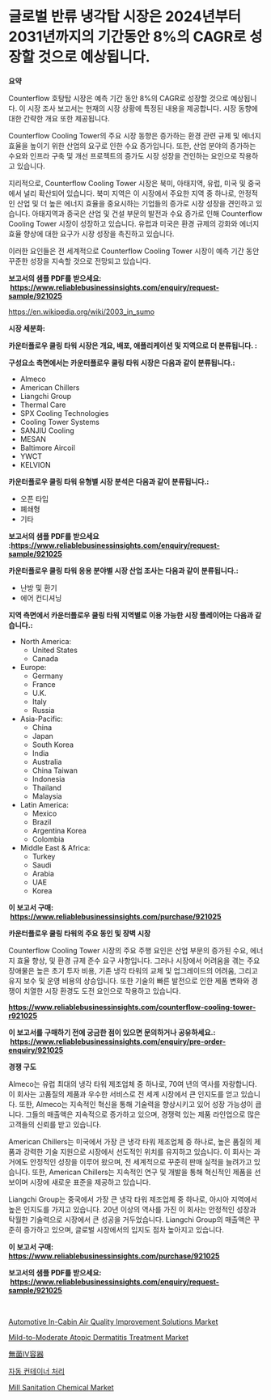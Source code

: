 <p><h1>글로벌 반류 냉각탑 시장은 2024년부터 2031년까지의 기간동안 8%의 CAGR로 성장할 것으로 예상됩니다.</h1></p><p><strong>요약</strong></p>
<p><p>Counterflow 호탕탑 시장은 예측 기간 동안 8%의 CAGR로 성장할 것으로 예상됩니다. 이 시장 조사 보고서는 현재의 시장 상황에 특정된 내용을 제공합니다. 시장 동향에 대한 간략한 개요 또한 제공됩니다. </p><p>Counterflow Cooling Tower의 주요 시장 동향은 증가하는 환경 관련 규제 및 에너지 효율을 높이기 위한 산업의 요구로 인한 수요 증가입니다. 또한, 산업 분야의 증가하는 수요와 인프라 구축 및 개선 프로젝트의 증가도 시장 성장을 견인하는 요인으로 작용하고 있습니다.</p><p>지리적으로, Counterflow Cooling Tower 시장은 북미, 아태지역, 유럽, 미국 및 중국에서 널리 확산되어 있습니다. 북미 지역은 이 시장에서 주요한 지역 중 하나로, 안정적인 산업 및 더 높은 에너지 효율을 중요시하는 기업들의 증가로 시장 성장을 견인하고 있습니다. 아태지역과 중국은 산업 및 건설 부문의 발전과 수요 증가로 인해 Counterflow Cooling Tower 시장이 성장하고 있습니다. 유럽과 미국은 환경 규제의 강화와 에너지 효율 향상에 대한 요구가 시장 성장을 촉진하고 있습니다. </p><p>이러한 요인들은 전 세계적으로 Counterflow Cooling Tower 시장이 예측 기간 동안 꾸준한 성장을 지속할 것으로 전망되고 있습니다.</p></p>
<p><strong>보고서의 샘플 PDF를 받으세요: &nbsp;<a href="https://www.reliablebusinessinsights.com/enquiry/request-sample/921025">https://www.reliablebusinessinsights.com/enquiry/request-sample/921025</a></strong></p>
<p><a href="https://en.wikipedia.org/wiki/2003_in_sumo">https://en.wikipedia.org/wiki/2003_in_sumo</a></p>
<p><strong>시장 세분화:</strong></p>
<p><strong> 카운터플로우 쿨링 타워 시장은 개요, 배포, 애플리케이션 및 지역으로 더 분류됩니다. :</strong></p>
<p><strong>구성요소 측면에서는 카운터플로우 쿨링 타워 시장은 다음과 같이 분류됩니다.:</strong></p>
<p><ul><li>Almeco</li><li>American Chillers</li><li>Liangchi Group</li><li>Thermal Care</li><li>SPX Cooling Technologies</li><li>Cooling Tower Systems</li><li>SANJIU Cooling</li><li>MESAN</li><li>Baltimore Aircoil</li><li>YWCT</li><li>KELVION</li></ul></p>
<p><strong> 카운터플로우 쿨링 타워 유형별 시장 분석은 다음과 같이 분류됩니다.:</strong></p>
<p><ul><li>오픈 타입</li><li>폐쇄형</li><li>기타</li></ul></p>
<p><strong>보고서의 샘플 PDF를 받으세요 :<a href="https://www.reliablebusinessinsights.com/enquiry/request-sample/921025">https://www.reliablebusinessinsights.com/enquiry/request-sample/921025</a></strong></p>
<p><strong> 카운터플로우 쿨링 타워 응용 분야별 시장 산업 조사는 다음과 같이 분류됩니다.:</strong></p>
<p><ul><li>난방 및 환기</li><li>에어 컨디셔닝</li></ul></p>
<p><strong>지역 측면에서 카운터플로우 쿨링 타워 지역별로 이용 가능한 시장 플레이어는 다음과 같습니다.:</strong></p>
<p><ul>
    <li>
        North America:
        <ul>
            <li>United States</li>
            <li>Canada</li>
        </ul>
    </li>
    <li>
        Europe:
        <ul>
            <li>Germany</li>
            <li>France</li>
            <li>U.K.</li>
            <li>Italy</li>
            <li>Russia</li>
        </ul>
    </li>
    <li>
        Asia-Pacific:
        <ul>
            <li>China</li>
            <li>Japan</li>
            <li>South Korea</li>
            <li>India</li>
            <li>Australia</li>
            <li>China Taiwan</li>
            <li>Indonesia</li>
            <li>Thailand</li>
            <li>Malaysia</li>
        </ul>
    </li>
    <li>
        Latin America:
        <ul>
            <li>Mexico</li>
            <li>Brazil</li>
            <li>Argentina Korea</li>
            <li>Colombia</li>
        </ul>
    </li>
    <li>
        Middle East & Africa:
        <ul>
            <li>Turkey</li>
            <li>Saudi</li>
            <li>Arabia</li>
            <li>UAE</li>
            <li>Korea</li>
        </ul>
    </li>
    </ul></p>
<p><strong>이 보고서 구매: &nbsp;<a href="https://www.reliablebusinessinsights.com/purchase/921025">https://www.reliablebusinessinsights.com/purchase/921025</a></strong></p>
<p><strong>카운터플로우 쿨링 타워의 주요 동인 및 장벽 시장</strong></p>
<p><p>Counterflow Cooling Tower 시장의 주요 주행 요인은 산업 부문의 증가된 수요, 에너지 효율 향상, 및 환경 규제 준수 요구 사항입니다. 그러나 시장에서 어려움을 겪는 주요 장애물은 높은 초기 투자 비용, 기존 냉각 타워의 교체 및 업그레이드의 어려움, 그리고 유지 보수 및 운영 비용의 상승입니다. 또한 기술의 빠른 발전으로 인한 제품 변화와 경쟁이 치열한 시장 환경도 도전 요인으로 작용하고 있습니다.</p></p>
<p><strong><a href="https://www.reliablebusinessinsights.com/counterflow-cooling-tower-r921025">https://www.reliablebusinessinsights.com/counterflow-cooling-tower-r921025</a></strong></p>
<p><strong>이 보고서를 구매하기 전에 궁금한 점이 있으면 문의하거나 공유하세요.: &nbsp;<a href="https://www.reliablebusinessinsights.com/enquiry/pre-order-enquiry/921025">https://www.reliablebusinessinsights.com/enquiry/pre-order-enquiry/921025</a></strong></p>
<p><strong>경쟁 구도</strong></p>
<p><p>Almeco는 유럽 최대의 냉각 타워 제조업체 중 하나로, 70여 년의 역사를 자랑합니다. 이 회사는 고품질의 제품과 우수한 서비스로 전 세계 시장에서 큰 인지도를 얻고 있습니다. 또한, Almeco는 지속적인 혁신을 통해 기술력을 향상시키고 있어 성장 가능성이 큽니다. 그들의 매출액은 지속적으로 증가하고 있으며, 경쟁력 있는 제품 라인업으로 많은 고객들의 신뢰를 받고 있습니다.</p><p>American Chillers는 미국에서 가장 큰 냉각 타워 제조업체 중 하나로, 높은 품질의 제품과 강력한 기술 지원으로 시장에서 선도적인 위치를 유지하고 있습니다. 이 회사는 과거에도 안정적인 성장을 이루어 왔으며, 전 세계적으로 꾸준히 판매 실적을 늘려가고 있습니다. 또한, American Chillers는 지속적인 연구 및 개발을 통해 혁신적인 제품을 선보이며 시장에 새로운 표준을 제공하고 있습니다.</p><p>Liangchi Group는 중국에서 가장 큰 냉각 타워 제조업체 중 하나로, 아시아 지역에서 높은 인지도를 가지고 있습니다. 20년 이상의 역사를 가진 이 회사는 안정적인 성장과 탁월한 기술력으로 시장에서 큰 성공을 거두었습니다. Liangchi Group의 매출액은 꾸준히 증가하고 있으며, 글로벌 시장에서의 입지도 점차 높아지고 있습니다.</p></p>
<p><strong>이 보고서 구매: &nbsp; <a href="https://www.reliablebusinessinsights.com/purchase/921025">https://www.reliablebusinessinsights.com/purchase/921025</a></strong></p>
<p><strong>보고서의 샘플 PDF를 받으세요: &nbsp;<a href="https://www.reliablebusinessinsights.com/enquiry/request-sample/921025">https://www.reliablebusinessinsights.com/enquiry/request-sample/921025</a></strong><strong></strong></p>
<p>&nbsp;</p>
<p><p><a href="https://medium.com/@luke.russell779/automotive-in-cabin-air-quality-improvement-solutions-market-trends-and-analysis-opportunities-4c50a8b0e1d7">Automotive In-Cabin Air Quality Improvement Solutions Market</a></p><p><a href="https://github.com/qdaxyrhp12/Market-Research-Report-List-1/blob/main/mild-to-moderate-atopic-dermatitis-treatment-market.md">Mild-to-Moderate Atopic Dermatitis Treatment Market</a></p><p><a href="https://github.com/RandallRunte2023/Market-Research-Report-List-2/blob/main/4445955125431.md">無菌IV容器</a></p><p><a href="https://github.com/rcabello548/Market-Research-Report-List-2/blob/main/8445445127373.md">자동 컨테이너 처리</a></p><p><a href="https://github.com/sajonf007/Market-Research-Report-List-1/blob/main/mill-sanitation-chemical-market.md">Mill Sanitation Chemical Market</a></p></p>